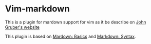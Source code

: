 # Vim-markdown
This is a plugin for mardown support for vim as it be describe on [John Gruber's website](http://daringfireball.net/projects/markdown/)

This plugin is based on [Mardown: Basics](http://daringfireball.net/projects/markdown/basics) and [Markdown: Syntax](http://daringfireball.net/projects/markdown/syntax).

```Markdown
```
